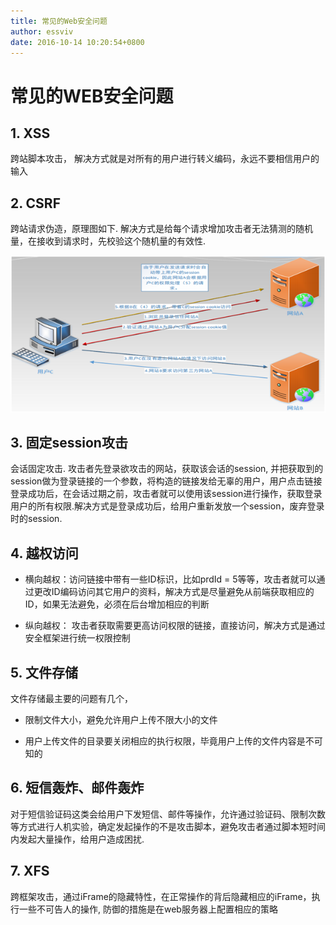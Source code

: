 ```yaml
---
title: 常见的Web安全问题
author: essviv
date: 2016-10-14 10:20:54+0800
---
```


# 常见的WEB安全问题

## 1. XSS

跨站脚本攻击， 解决方式就是对所有的用户进行转义编码，永远不要相信用户的输入

## 2. CSRF

跨站请求伪造，原理图如下. 解决方式是给每个请求增加攻击者无法猜测的随机量，在接收到请求时，先校验这个随机量的有效性.

![csrf](https://github.com/Essviv/images/blob/master/csrf.jpg?raw=true)

## 3. 固定session攻击

会话固定攻击. 攻击者先登录欲攻击的网站，获取该会话的session, 并把获取到的session做为登录链接的一个参数，将构造的链接发给无辜的用户，用户点击链接登录成功后，在会话过期之前，攻击者就可以使用该session进行操作，获取登录用户的所有权限.解决方式是登录成功后，给用户重新发放一个session，废弃登录时的session.

## 4. 越权访问

* 横向越权：访问链接中带有一些ID标识，比如prdId = 5等等，攻击者就可以通过更改ID编码访问其它用户的资料，解决方式是尽量避免从前端获取相应的ID，如果无法避免，必须在后台增加相应的判断

* 纵向越权： 攻击者获取需要更高访问权限的链接，直接访问，解决方式是通过安全框架进行统一权限控制

## 5. 文件存储

文件存储最主要的问题有几个，

* 限制文件大小，避免允许用户上传不限大小的文件

* 用户上传文件的目录要关闭相应的执行权限，毕竟用户上传的文件内容是不可知的

## 6. 短信轰炸、邮件轰炸

对于短信验证码这类会给用户下发短信、邮件等操作，允许通过验证码、限制次数等方式进行人机实验，确定发起操作的不是攻击脚本，避免攻击者通过脚本短时间内发起大量操作，给用户造成困扰.

## 7. XFS

跨框架攻击，通过iFrame的隐藏特性，在正常操作的背后隐藏相应的iFrame，执行一些不可告人的操作, 防御的措施是在web服务器上配置相应的策略 